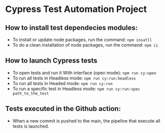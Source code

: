# Cypress Test Automation Project

## How to install test dependecies modules:
- To install or update node packages, run the command: ```npm insatll```
- To do a clean installation of node packages, run the command: ```npm ci```
## How to launch Cypress tests
- To open tests and run it With interface (open mode): ```npm run cy:open```
- To run all tests in Headless mode: ```npm run cy:run:headless```
- To run all tests in Headed mode: ```npm run cy:run```
- To run a specific test in Headless mode: ```npm run cy:run:spec path_to_the_test```
## Tests executed in the Github action:
- When a new commit is pushed to the main, the pipeline that execute all tests is launched.